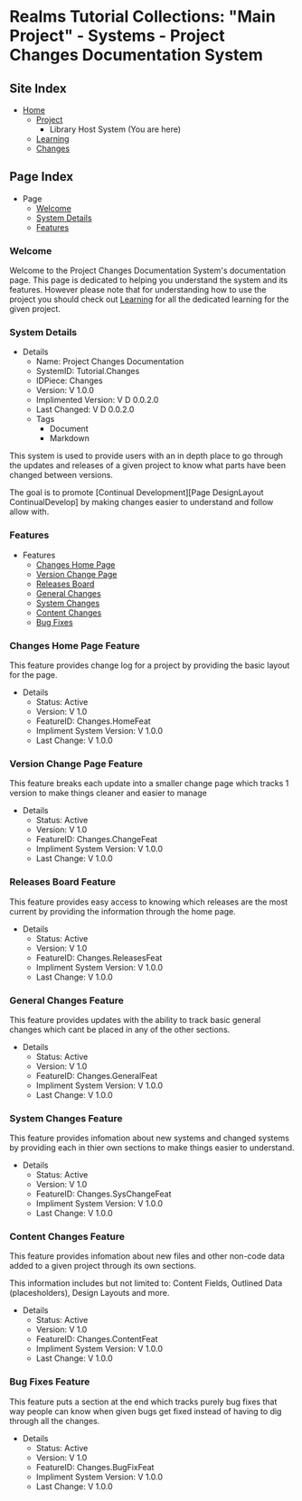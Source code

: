 [Page]:https://github.com/Ancient-Majik-Tech/Learn.Tutorial.Collections/blob/main/Project/Systems/Changes.md

[Page Home]:https://github.com/Ancient-Majik-Tech/Learn.Tutorial.Collections/blob/main/README.md
[Page Proj Home]:https://github.com/Ancient-Majik-Tech/Learn.Tutorial.Collections/blob/main/Project/ProjectHome.md
[Page Learn Home]:https://github.com/Ancient-Majik-Tech/Learn.Tutorial.Collections/blob/main/Learn/Learn_Home.md
[Page Changes Home]:https://github.com/Ancient-Majik-Tech/Learn.Tutorial.Collections/blob/main/Changes/ChangeLog.md

[Sec Welcome]:https://github.com/Ancient-Majik-Tech/Learn.Tutorial.Collections/blob/main/Project/Systems/Changes.md#welcome
[Sec Details]:https://github.com/Ancient-Majik-Tech/Learn.Tutorial.Collections/blob/main/Project/Systems/Changes.md#system-details
[Sec Features]:https://github.com/Ancient-Majik-Tech/Learn.Tutorial.Collections/blob/main/Project/Systems/Changes.md#features

[Feat Home]:https://github.com/Ancient-Majik-Tech/Learn.Tutorial.Collections/blob/main/Project/Systems/Changes.md#changes-home-pafe-feature
[Feat Change]:https://github.com/Ancient-Majik-Tech/Learn.Tutorial.Collections/blob/main/Project/Systems/Changes.md#version-change-page-feature
[Feat Releases]:https://github.com/Ancient-Majik-Tech/Learn.Tutorial.Collections/blob/main/Project/Systems/Changes.md#releases-board-feature
[Feat General]:https://github.com/Ancient-Majik-Tech/Learn.Tutorial.Collections/blob/main/Project/Systems/Changes.md#general-changes-feat
[Feat SysChange]:https://github.com/Ancient-Majik-Tech/Learn.Tutorial.Collections/blob/main/Project/Systems/Changes.md#system-changes-feature
[Feat Content]:https://github.com/Ancient-Majik-Tech/Learn.Tutorial.Collections/blob/main/Project/Systems/Changes.md#content-changes-feature
[Feat BugFix]:https://github.com/Ancient-Majik-Tech/Learn.Tutorial.Collections/blob/main/Project/Systems/Changes.md#bug-fixes-feature

# Realms Tutorial Collections: "Main Project" - Systems - Project Changes Documentation System

## Site Index

- [Home][Page Home]
	- [Project][Page Proj Home]
		- Library Host System (You are here)
	- [Learning][Page Learn Home]
	- [Changes][Page Changes Home]

## Page Index

- Page
	- [Welcome][Sec Welcome]
	- [System Details][Sec Details]
	- [Features][Sec Features]

### Welcome

Welcome to the Project Changes Documentation System's documentation page. This page is dedicated to helping you understand the system and its features. However please note that for understanding how to use the project you should check out [Learning][Page Learn Home] for all the dedicated learning for the given project.

### System Details

- Details
	- Name: Project Changes Documentation
	- SystemID: Tutorial.Changes
	- IDPiece: Changes
	- Version: V 1.0.0
	- Implimented Version: V D 0.0.2.0
	- Last Changed: V D 0.0.2.0
	- Tags
		- Document
		- Markdown

This system is used to provide users with an in depth place to go through the updates and releases of a given project to know what parts have been changed between versions.

The goal is to promote [Continual Development][Page DesignLayout ContinualDevelop] by making changes easier to understand and follow allow with.

### Features

- Features
	- [Changes Home Page][Feat Home]
	- [Version Change Page][Feat Change]
	- [Releases Board][Feat Releases]
	- [General Changes][Feat General]
	- [System Changes][Feat SysChange]
	- [Content Changes][Feat Content]
	- [Bug Fixes][Feat BugFix]


### Changes Home Page Feature

This feature provides change log for a project by providing the basic layout for the page.

- Details
	- Status: Active
	- Version: V 1.0
	- FeatureID: Changes.HomeFeat
	- Impliment System Version: V 1.0.0
	- Last Change: V 1.0.0

### Version Change Page Feature

This feature breaks each update into a smaller change page which tracks 1 version to make things cleaner and easier to manage

- Details
	- Status: Active
	- Version: V 1.0
	- FeatureID: Changes.ChangeFeat
	- Impliment System Version: V 1.0.0
	- Last Change: V 1.0.0

### Releases Board Feature

This feature provides easy access to knowing which releases are the most current by providing the information through the home page.

- Details
	- Status: Active
	- Version: V 1.0
	- FeatureID: Changes.ReleasesFeat
	- Impliment System Version: V 1.0.0
	- Last Change: V 1.0.0

### General Changes Feature

This feature provides updates with the ability to track basic general changes which cant be placed in any of the other sections.

- Details
	- Status: Active
	- Version: V 1.0
	- FeatureID: Changes.GeneralFeat
	- Impliment System Version: V 1.0.0
	- Last Change: V 1.0.0

### System Changes Feature

This feature provides infomation about new systems and changed systems by providing each in thier own sections to make things easier to understand.

- Details
	- Status: Active
	- Version: V 1.0
	- FeatureID: Changes.SysChangeFeat
	- Impliment System Version: V 1.0.0
	- Last Change: V 1.0.0

### Content Changes Feature

This feature provides infomation about new files and other non-code data added to a given project through its own sections.

This information includes but not limited to: Content Fields, Outlined Data (placesholders), Design Layouts and more.

- Details
	- Status: Active
	- Version: V 1.0
	- FeatureID: Changes.ContentFeat
	- Impliment System Version: V 1.0.0
	- Last Change: V 1.0.0

### Bug Fixes Feature

This feature puts a section at the end which tracks purely bug fixes that way people can know when given bugs get fixed instead of having to dig through all the changes.

- Details
	- Status: Active
	- Version: V 1.0
	- FeatureID: Changes.BugFixFeat
	- Impliment System Version: V 1.0.0
	- Last Change: V 1.0.0